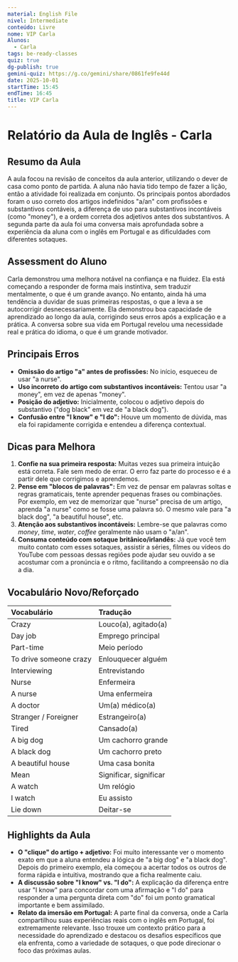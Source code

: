 ```yaml
---
material: English File
nivel: Intermediate
conteúdo: Livre
nome: VIP Carla
Alunos:
  - Carla
tags: be-ready-classes
quiz: true
dg-publish: true
gemini-quiz: https://g.co/gemini/share/0861fe9fe44d
date: 2025-10-01
startTime: 15:45
endTime: 16:45
title: VIP Carla
---
```

# Relatório da Aula de Inglês - Carla

## Resumo da Aula

A aula focou na revisão de conceitos da aula anterior, utilizando o dever de casa como ponto de partida. A aluna não havia tido tempo de fazer a lição, então a atividade foi realizada em conjunto. Os principais pontos abordados foram o uso correto dos artigos indefinidos "a/an" com profissões e substantivos contáveis, a diferença de uso para substantivos incontáveis (como "money"), e a ordem correta dos adjetivos antes dos substantivos. A segunda parte da aula foi uma conversa mais aprofundada sobre a experiência da aluna com o inglês em Portugal e as dificuldades com diferentes sotaques.

## Assessment do Aluno

Carla demonstrou uma melhora notável na confiança e na fluidez. Ela está começando a responder de forma mais instintiva, sem traduzir mentalmente, o que é um grande avanço. No entanto, ainda há uma tendência a duvidar de suas primeiras respostas, o que a leva a se autocorrigir desnecessariamente. Ela demonstrou boa capacidade de aprendizado ao longo da aula, corrigindo seus erros após a explicação e a prática. A conversa sobre sua vida em Portugal revelou uma necessidade real e prática do idioma, o que é um grande motivador.

## Principais Erros

- **Omissão do artigo "a" antes de profissões:** No início, esqueceu de usar "a nurse".
- **Uso incorreto do artigo com substantivos incontáveis:** Tentou usar "a money", em vez de apenas "money".
- **Posição do adjetivo:** Inicialmente, colocou o adjetivo depois do substantivo ("dog black" em vez de "a black dog").
- **Confusão entre "I know" e "I do":** Houve um momento de dúvida, mas ela foi rapidamente corrigida e entendeu a diferença contextual.

## Dicas para Melhora

1.  **Confie na sua primeira resposta:** Muitas vezes sua primeira intuição está correta. Fale sem medo de errar. O erro faz parte do processo e é a partir dele que corrigimos e aprendemos.
2.  **Pense em "blocos de palavras":** Em vez de pensar em palavras soltas e regras gramaticais, tente aprender pequenas frases ou combinações. Por exemplo, em vez de memorizar que "nurse" precisa de um artigo, aprenda "a nurse" como se fosse uma palavra só. O mesmo vale para "a black dog", "a beautiful house", etc.
3.  **Atenção aos substantivos incontáveis:** Lembre-se que palavras como *money*, *time*, *water*, *coffee* geralmente não usam o "a/an".
4.  **Consuma conteúdo com sotaque britânico/irlandês:** Já que você tem muito contato com esses sotaques, assistir a séries, filmes ou vídeos do YouTube com pessoas dessas regiões pode ajudar seu ouvido a se acostumar com a pronúncia e o ritmo, facilitando a compreensão no dia a dia.

## Vocabulário Novo/Reforçado

| Vocabulário | Tradução |
| :--- | :--- |
| Crazy | Louco(a), agitado(a) |
| Day job | Emprego principal |
| Part-time | Meio período |
| To drive someone crazy | Enlouquecer alguém |
| Interviewing | Entrevistando |
| Nurse | Enfermeira |
| A nurse | Uma enfermeira |
| A doctor | Um(a) médico(a) |
| Stranger / Foreigner | Estrangeiro(a) |
| Tired | Cansado(a) |
| A big dog | Um cachorro grande |
| A black dog | Um cachorro preto |
| A beautiful house | Uma casa bonita |
| Mean | Significar, significar |
| A watch | Um relógio |
| I watch | Eu assisto |
| Lie down | Deitar-se |

## Highlights da Aula

- **O "clique" do artigo + adjetivo:** Foi muito interessante ver o momento exato em que a aluna entendeu a lógica de "a big dog" e "a black dog". Depois do primeiro exemplo, ela começou a acertar todos os outros de forma rápida e intuitiva, mostrando que a ficha realmente caiu.
- **A discussão sobre "I know" vs. "I do":** A explicação da diferença entre usar "I know" para concordar com uma afirmação e "I do" para responder a uma pergunta direta com "do" foi um ponto gramatical importante e bem assimilado.
- **Relato da imersão em Portugal:** A parte final da conversa, onde a Carla compartilhou suas experiências reais com o inglês em Portugal, foi extremamente relevante. Isso trouxe um contexto prático para a necessidade do aprendizado e destacou os desafios específicos que ela enfrenta, como a variedade de sotaques, o que pode direcionar o foco das próximas aulas.